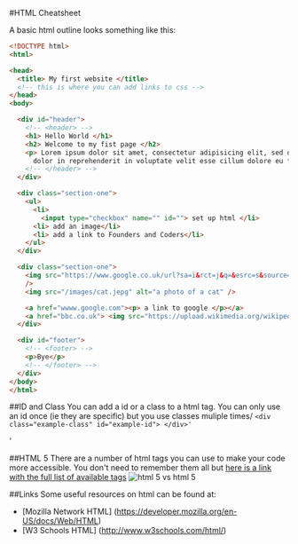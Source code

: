 #HTML Cheatsheet

A basic html outline looks something like this:
```HTML
<!DOCTYPE html>
<html>

<head>
  <title> My first website </title>
  <!-- this is where you can add links to css -->
</head>
<body>

  <div id="header">
    <!-- <header> -->
    <h1> Hello World </h1>
    <h2> Welcome to my fist page </h2>
    <p> Lorem ipsum dolor sit amet, consectetur adipisicing elit, sed do eiusmod tempor incididunt ut labore et dolore magna aliqua. Ut enim ad minim veniam, quis nostrud exercitation ullamco laboris nisi ut aliquip ex ea commodo consequat. Duis aute irure
      dolor in reprehenderit in voluptate velit esse cillum dolore eu fugiat nulla pariatur. Excepteur sint occaecat cupidatat non proident, sunt in culpa qui officia deserunt mollit anim id est laborum.</p>
    <!-- </header> -->
  </div>

  <div class="section-one">
    <ul>
      <li>
        <input type="checkbox" name="" id=""> set up html </li>
      <li> add an image</li>
      <li> add a link to Founders and Coders</li>
    </ul>
  </div>

  <div class="section-one">
    <img src="https://www.google.co.uk/url?sa=i&rct=j&q=&esrc=s&source=images&cd=&ved=0ahUKEwiU2c-b1P7JAhVDvhQKHfu_ANUQjRwIAw&url=http%3A%2F%2Fwww.telegraph.co.uk%2Fnews%2Fnewstopics%2Fhowaboutthat%2F11963318%2FUber-delivers-cute-kittens-to-stressed-workers-on-National-Cat-Day.html&psig=AFQjCNFiszBEEowVT0c5Mbh8WHC2nlymNA&ust=1451395635746452"
    />
    <img src="/images/cat.jepg" alt="a photo of a cat" />

    <a href="wwww.google.com"><p> a link to google </p></a>
    <a href="bbc.co.uk"> <img src="https://upload.wikimedia.org/wikipedia/commons/thumb/e/eb/BBC.svg/2000px-BBC.svg.png" alt="" /> </a>
  </div>

  <div id="footer">
    <!-- <footer> -->
    <p>Bye</p>
    <!-- </footer> -->
  </div>
</body>
</html>
```

##ID and Class
You can add a id or a class to a html tag. You can only use an id once (ie they are specific) but you use classes muliple times/
`<div class="example-class" id="example-id"> </div>'
`<div class="example-class"> </div>'


##HTML 5
There are a number of html tags you can use to make your code more accessible. You don't need to remember them all but [here is a link with the full list of available tags](http://www.w3schools.com/html/html5_new_elements.asp)
![html 5 vs html 5](http://itsuite.it.brighton.ac.uk/fsdl10/learningjournal/images/html5vshtml4.png)

##Links
Some useful resources on html can be found at:
* [Mozilla Network HTML]  (https://developer.mozilla.org/en-US/docs/Web/HTML)
* [W3 Schools HTML] (http://www.w3schools.com/html/)


